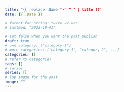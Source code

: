 ```yaml
---
title: "{{ replace .Name "-" " " | title }}"
date: {{ .Date }}

# format for string: "xxxx-xx-xx"
# lastmod: "2022-10-01"

# set false when you want the post publish
draft: true
# one category: ["category-1"] 
# more categories: ["category-1", "category-2", ...]
categories: []
# refer to categories
tags: []
# series
series: []
# Top image for the post
image: ""
---
```



<!--more-->

